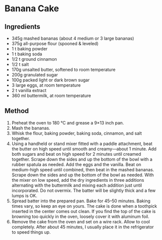 # Banana Cake

<!-- https://sallysbakingaddiction.com/best-banana-cake/ -->

## Ingredients

- 345g mashed bananas (about 4 medium or 3 large bananas)
- 375g all-purpose flour (spooned & leveled)
- 1 t baking powder
- 1 t baking soda
- 1/2 t ground cinnamon
- 1/2 t salt
- 170g unsalted butter, softened to room temperature
- 200g granulated sugar
- 100g packed light or dark brown sugar
- 3 large eggs, at room temperature
- 2 t vanilla extract
- 360 ml buttermilk, at room temperature

## Method

1. Preheat the oven to 180 °C and grease a 9×13 inch pan.
2. Mash the bananas.
3. Whisk the flour, baking powder, baking soda, cinnamon, and salt together.
4. Using a handheld or stand mixer fitted with a paddle attachment, beat the butter on high
speed until smooth and creamy—about 1 minute. Add both sugars and beat on high speed
for 2 minutes until creamed together. Scrape down the sides and up the bottom of the bowl
with a rubber spatula as needed. Add the eggs and the vanilla. Beat on medium-high speed
until combined, then beat in the mashed bananas. Scrape down the sides and up the
bottom of the bowl as needed. With the mixer on low speed, add the dry ingredients in three
additions alternating with the buttermilk and mixing each addition just until incorporated. Do
not overmix. The batter will be slightly thick and a few lumps is OK.
5. Spread batter into the prepared pan. Bake for 45–50 minutes. Baking times vary, so keep an
eye on yours. The cake is done when a toothpick inserted in the center comes out clean. If
you find the top of the cake is browning too quickly in the oven, loosely cover it with
aluminum foil.
6. Remove the cake from the oven and set on a wire rack. Allow to cool completely. After
about 45 minutes, I usually place it in the refrigerator to speed things up.
